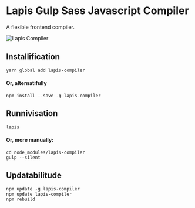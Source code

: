 # Lapis Gulp Sass Javascript Compiler
A flexible frontend compiler.

![Lapis Compiler](http://i.imgur.com/rs2QvnQ.png)

## Installification
	yarn global add lapis-compiler

#### Or, alternatifully
	npm install --save -g lapis-compiler

## Runnivisation
	lapis

#### Or, more manually:
	cd node_modules/lapis-compiler
	gulp --silent

## Updatabilitude
	npm update -g lapis-compiler
	npm update lapis-compiler
	npm rebuild
